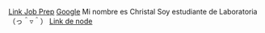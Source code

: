 [Link Job Prep](https://laboratoria1.gitbook.io/jobprep-dev-es/ruta-a-busqueda-de-vacantes)
[Google](https://google.com)
Mi nombre es Christal
Soy estudiante de Laboratoria （っ＾▿＾）
[Link de node](https://nodejs.org/)